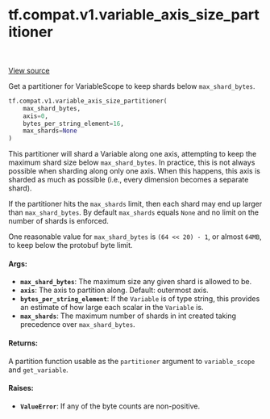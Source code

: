 <div itemscope itemtype="http://developers.google.com/ReferenceObject">
<meta itemprop="name" content="tf.compat.v1.variable_axis_size_partitioner" />
<meta itemprop="path" content="Stable" />
</div>

# tf.compat.v1.variable_axis_size_partitioner

<!-- Insert buttons -->

<table class="tfo-notebook-buttons tfo-api" align="left">
</table>

<a target="_blank" href="/code/stable/tensorflow/python/ops/partitioned_variables.py">View source</a>



<!-- Start diff -->
Get a partitioner for VariableScope to keep shards below `max_shard_bytes`.

``` python
tf.compat.v1.variable_axis_size_partitioner(
    max_shard_bytes,
    axis=0,
    bytes_per_string_element=16,
    max_shards=None
)
```



<!-- Placeholder for "Used in" -->

This partitioner will shard a Variable along one axis, attempting to keep
the maximum shard size below `max_shard_bytes`.  In practice, this is not
always possible when sharding along only one axis.  When this happens,
this axis is sharded as much as possible (i.e., every dimension becomes
a separate shard).

If the partitioner hits the `max_shards` limit, then each shard may end up
larger than `max_shard_bytes`. By default `max_shards` equals `None` and no
limit on the number of shards is enforced.

One reasonable value for `max_shard_bytes` is `(64 << 20) - 1`, or almost
`64MB`, to keep below the protobuf byte limit.

#### Args:


* <b>`max_shard_bytes`</b>: The maximum size any given shard is allowed to be.
* <b>`axis`</b>: The axis to partition along.  Default: outermost axis.
* <b>`bytes_per_string_element`</b>: If the `Variable` is of type string, this provides
  an estimate of how large each scalar in the `Variable` is.
* <b>`max_shards`</b>: The maximum number of shards in int created taking precedence
  over `max_shard_bytes`.


#### Returns:

A partition function usable as the `partitioner` argument to
`variable_scope` and `get_variable`.



#### Raises:


* <b>`ValueError`</b>: If any of the byte counts are non-positive.